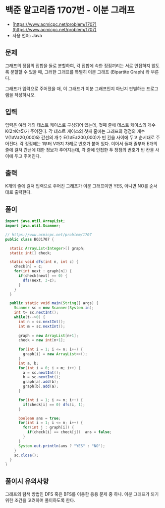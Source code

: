 # 백준 알고리즘 1707번 - 이분 그래프

- [https://www.acmicpc.net/problem/1707](https://www.acmicpc.net/problem/1707)
-   사용 언어: Java

## 문제

그래프의 정점의 집합을 둘로 분할하여, 각 집합에 속한 정점끼리는 서로 인접하지 않도록 분할할 수 있을 때, 그러한 그래프를 특별히 이분 그래프 (Bipartite Graph) 라 부른다.

그래프가 입력으로 주어졌을 때, 이 그래프가 이분 그래프인지 아닌지 판별하는 프로그램을 작성하시오.

## 입력

입력은 여러 개의 테스트 케이스로 구성되어 있는데, 첫째 줄에 테스트 케이스의 개수 K(2≤K≤5)가 주어진다. 각 테스트 케이스의 첫째 줄에는 그래프의 정점의 개수 V(1≤V≤20,000)와 간선의 개수 E(1≤E≤200,000)가 빈 칸을 사이에 두고 순서대로 주어진다. 각 정점에는 1부터 V까지 차례로 번호가 붙어 있다. 이어서 둘째 줄부터 E개의 줄에 걸쳐 간선에 대한 정보가 주어지는데, 각 줄에 인접한 두 정점의 번호가 빈 칸을 사이에 두고 주어진다.

## 출력

K개의 줄에 걸쳐 입력으로 주어진 그래프가 이분 그래프이면 YES, 아니면 NO를 순서대로 출력한다.

## 풀이 

```java
import java.util.ArrayList;
import java.util.Scanner;

// https://www.acmicpc.net/problem/1707
public class BOJ1707 {

  static ArrayList<Integer>[] graph;
  static int[] check;

  static void dfs(int n, int c) {
    check[n] = c;
    for(int next : graph[n]) {
      if(check[next] == 0) {
        dfs(next, 3-c);
      }
    }
  }

  public static void main(String[] args) {
    Scanner sc = new Scanner(System.in);
    int t= sc.nextInt();
    while(t-->0) {
      int n = sc.nextInt();
      int m = sc.nextInt();
  
      graph = new ArrayList[n+1];
      check = new int[n+1];
  
      for(int i = 1; i <= n; i++) {
        graph[i] = new ArrayList<>();
      }
      int a, b;
      for(int i = 0; i < m; i++) {
        a = sc.nextInt();
        b = sc.nextInt();
        graph[a].add(b);
        graph[b].add(a);
      }

      for(int i = 1; i <= n; i++) {
        if(check[i] == 0) dfs(i, 1);
      }

      boolean ans = true;
      for(int i = 1; i <= n; i++) {
        for(int j : graph[i]) {
          if(check[i] == check[j])  ans = false;
        }
      }
      System.out.println(ans ? "YES" : "NO");
    }
    sc.close();
  }
}
```

## 풀이시 유의사항

그래프의 탐색 방법인 DFS 혹은 BFS를 이용한 응용 문제 중 하나. 이분 그래프가 되기 위한 조건을 고려하여 풀이하도록 한다.
